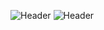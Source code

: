 ![Header](https://github.com/ijsbeerr/ijsbeerr/blob/master/Untitled-1.png)
![Header](https://github.com/ijsbeerr/ijsbeerr/blob/master/githubReadMeFooter.jpg)
